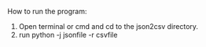 How to run the program:

1) Open terminal or cmd and cd to the json2csv directory.
2) run python -j jsonfile -r csvfile
